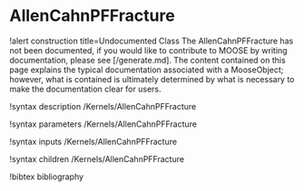 <!-- MOOSE Documentation Stub: Remove this when content is added. -->

# AllenCahnPFFracture

!alert construction title=Undocumented Class
The AllenCahnPFFracture has not been documented, if you would like to contribute to MOOSE by
writing documentation, please see [/generate.md]. The content contained on this page explains
the typical documentation associated with a MooseObject; however, what is contained is ultimately
determined by what is necessary to make the documentation clear for users.

!syntax description /Kernels/AllenCahnPFFracture

!syntax parameters /Kernels/AllenCahnPFFracture

!syntax inputs /Kernels/AllenCahnPFFracture

!syntax children /Kernels/AllenCahnPFFracture

!bibtex bibliography
